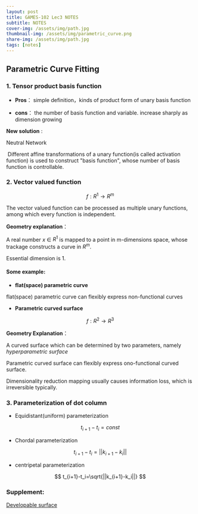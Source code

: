 ```yaml
---
layout: post
title: GAMES-102 Lec3 NOTES
subtitle: NOTES
cover-img: /assets/img/path.jpg
thumbnail-img: /assets/img/parametric_curve.png
share-img: /assets/img/path.jpg
tags: [notes]
---
```


## Parametric Curve Fitting

### 1. Tensor product basis function

* **Pros**： simple definition，kinds of product form of unary basis function

* **cons**： the number of basis function and variable. increase sharply as dimension growing

**New solution** : 

Neutral Network

​	Different affine transformations of a unary function(is called activation function) is used to construct "basis function", whose number of basis function is controllable.

### 2. Vector valued function

$$
f:R^1\rightarrow R^m  
$$

The vector valued function can be processed as multiple unary functions, among which every function is independent. 

**Geometry explanation**：

A real number $x$ $\in$ $R^1$ is mapped to a point in m-dimensions space, whose trackage constructs a curve in $R^m$.

Essential dimension is 1.

#### Some example:

* **flat(space) parametric curve**

flat(space) parametric curve can flexibly express non-functional curves

* **Parametric curved surface**

$$
f:R^2\rightarrow R^3
$$



**Geometry Explanation**：

A curved surface which can be determined by two parameters, namely _hyperparametric surface_

 Parametric curved surface can flexibly express ono-functional curved surface.



Dimensionality reduction mapping usually causes information loss, which is irreversible typically.

### 3. Parameterization of dot column 

* Equidistant(uniform) parameterization

$$
t_{i+1}-t_i=const
$$

* Chordal parameterization

$$
t_{i+1}-t_i = ||k_{i+1}-k_i||
$$

* centripetal parameterization

$$
t_{i+1}-t_i=\sqrt{||k_{i+1}-k_i||}
$$

### Supplement:

[Developable surface](https://en.wikipedia.org/wiki/Developable_surface)

 

